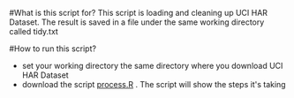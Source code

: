 #What is this script for?
  This script is loading and cleaning up UCI HAR Dataset. The result is saved in a file under the same working directory called tidy.txt

#How to run this script?
  * set your working directory the same directory where you download UCI HAR Dataset
  * download the script [process.R](https://github.com/chen64042/datasciencecoursera/blob/master/cleandata/process.R) . The script will show the steps it's taking
